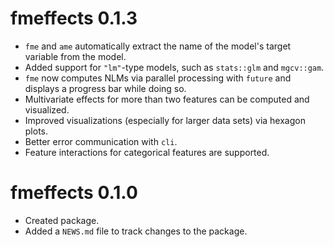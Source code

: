 # fmeffects 0.1.3

-   `fme` and `ame` automatically extract the name of the model's target variable from the model.
-    Added support for `"lm"`-type models, such as `stats::glm` and `mgcv::gam`.
-   `fme` now computes NLMs via parallel processing with `future` and displays a progress bar while doing so.
-    Multivariate effects for more than two features can be computed and visualized.
-    Improved visualizations (especially for larger data sets) via hexagon plots.
-    Better error communication with `cli`.
-    Feature interactions for categorical features are supported.

# fmeffects 0.1.0

-   Created package.
-   Added a `NEWS.md` file to track changes to the package.
